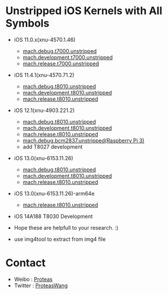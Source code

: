 # Unstripped iOS Kernels with All Symbols
* iOS 11.0.x(xnu-4570.1.46)
	* [mach.debug.t7000.unstripped](./iOS-v11.0/mach.debug.t7000.unstripped)
	* [mach.development.t7000.unstripped](./iOS-v11.0/mach.development.t7000.unstripped)
	* [mach.release.t7000.unstripped](./iOS-v11.0/mach.release.t7000.unstripped)
* iOS 11.4.1(xnu-4570.71.2)
	* [mach.debug.t8010.unstripped](./iOS-v11.4.1/mach.debug.t8010.unstripped)
	* [mach.development.t8010.unstripped](./iOS-v11.4.1/mach.development.t8010.unstripped)
	* [mach.release.t8010.unstripped](./iOS-v11.4.1/mach.release.t8010.unstripped)
* iOS 12.1(xnu-4903.221.2)
	* [mach.debug.t8010.unstripped](./iOS-v12.1/mach.debug.t8010.unstripped.7z)
	* [mach.development.t8010.unstripped](./iOS-v12.1/mach.development.t8010.unstripped.7z)
	* [mach.release.t8010.unstripped](./iOS-v12.1/mach.release.t8010.unstripped.7z)
	* [mach.debug.bcm2837.unstripped(Raspberry Pi 3)](./iOS-v12.1/mach.debug.bcm2837.unstripped.7z)
	* add T8027 development 
* iOS 13.0(xnu-6153.11.26)
	* [mach.debug.t8010.unstripped](./iOS-v13.0/mach.debug.t8010.unstripped.7z)
	* [mach.development.t8010.unstripped](./iOS-v13.0/mach.development.t8010.unstripped.7z)
	* [mach.release.t8010.unstripped](./iOS-v13.0/mach.release.t8010.unstripped.7z)

* iOS 13.0(xnu-6153.11.26)-arm64e
	* [mach.release.t8010.unstripped](./iOS-v13.0-arm64e/mach.release.t8010.unstripped.7z)
* iOS 14A188 T8030 Development

* Hope these are helpfull to your research. :)

*  use  img4tool  to extract from img4 file 
# Contact
* Weibo : [Proteas](http://weibo.com/proteaswang)
* Twitter : [ProteasWang](https://twitter.com/ProteasWang)


